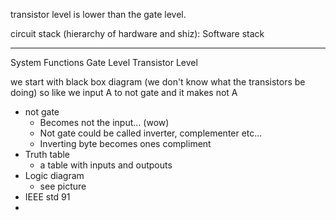 transistor level is lower than the gate level.

circuit stack (hierarchy of hardware and shiz):
Software stack
______
System
Functions
Gate Level
Transistor Level

we start with black box diagram (we don't know what the transistors be doing) so like we input A to not gate and it makes not A

- not gate
	- Becomes not the input... (wow)
	- Not gate could be called inverter, complementer etc...
	- Inverting byte becomes ones compliment 
- Truth table
	- a table with inputs and outpouts
- Logic diagram
	- see picture
- IEEE std 91 
- 
	